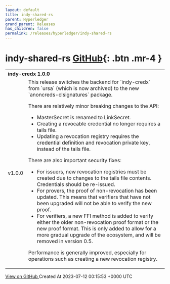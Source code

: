 ```yaml
---
layout: default
title: indy-shared-rs
parent: Hyperledger
grand_parent: Releases
has_children: false
permalink: /releases/hyperledger/indy-shared-rs
---
```


# indy-shared-rs <span class="fs-3 right-align">[GitHub](https://github.com/hyperledger/indy-shared-rs){: .btn .mr-4 }</span>


<div>
    <table>
        <tr>
            <td colspan="2">
                <b>
                    indy-credx 1.0.0
                </b>
            </td>
        </tr>
        <tr>
            <td>
                <span class="chip">
                    v1.0.0
                </span>
            </td>
            <td>
                This release switches the backend for `indy-credx` from `ursa` (which is now archived) to the new `anoncreds-clsignatures` package.

There are relatively minor breaking changes to the API:

- MasterSecret is renamed to LinkSecret.
- Creating a revocable credential no longer requires a tails file.
- Updating a revocation registry requires the credential definition and revocation private key, instead of the tails file.

There are also important security fixes:

- For issuers, new revocation registries must be created due to changes to the tails file contents. Credentials should be re-issued.
- For provers, the proof of non-revocation has been updated. This means that verifiers that have not been upgraded will not be able to verify the new proof.
- For verifiers, a new FFI method is added to verify either the older non-revocation proof format or the new proof format. This is only added to allow for a more gradual upgrade of the ecosystem, and will be removed in version 0.5.

Performance is generally improved, especially for operations such as creating a new revocation registry.
            </td>
        </tr>
    </table>
    <a href="https://github.com/hyperledger/indy-shared-rs/releases/tag/v1.0.0" class=".btn">
        View on GitHub
    </a>
    <span class="right-align">
        Created At 2023-07-12 00:15:53 +0000 UTC
    </span>
</div>

